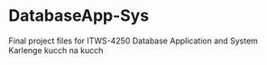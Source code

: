 # DatabaseApp-Sys
Final project files for ITWS-4250 Database Application and System
Karlenge kucch na kucch
